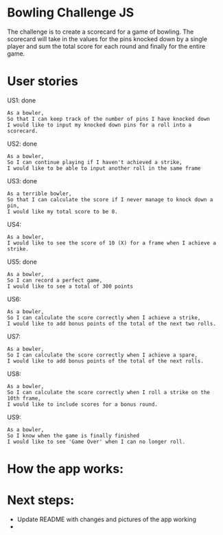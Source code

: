 Bowling Challenge JS
=================

The challenge is to create a scorecard for a game of bowling. The scorecard will take in the values for the pins knocked down by a single player and sum the total score for each round and finally for the entire game.

User stories
=============
US1: done
```
As a bowler,
So that I can keep track of the number of pins I have knocked down
I would like to input my knocked down pins for a roll into a scorecard.
```

US2: done
```
As a bowler,
So I can continue playing if I haven't achieved a strike,
I would like to be able to input another roll in the same frame
```

US3: done
```
As a terrible bowler,
So that I can calculate the score if I never manage to knock down a pin,
I would like my total score to be 0.
```

US4: 
```
As a bowler,
I would like to see the score of 10 (X) for a frame when I achieve a strike.
```

US5: done
```
As a bowler,
So I can record a perfect game,
I would like to see a total of 300 points
```

US6:
```
As a bowler,
So I can calculate the score correctly when I achieve a strike,
I would like to add bonus points of the total of the next two rolls.
```

US7:
```
As a bowler,
So I can calculate the score correctly when I achieve a spare,
I would like to add bonus points of the total of the next rolls.
```

US8:
```
As a bowler, 
So I can calculate the score correctly when I roll a strike on the 10th frame,
I would like to include scores for a bonus round.
```

US9:
```
As a bowler, 
So I know when the game is finally finished
I would like to see 'Game Over' when I can no longer roll.
```
How the app works:
===================


Next steps:
===========
- Update README with changes and pictures of the app working
- 

